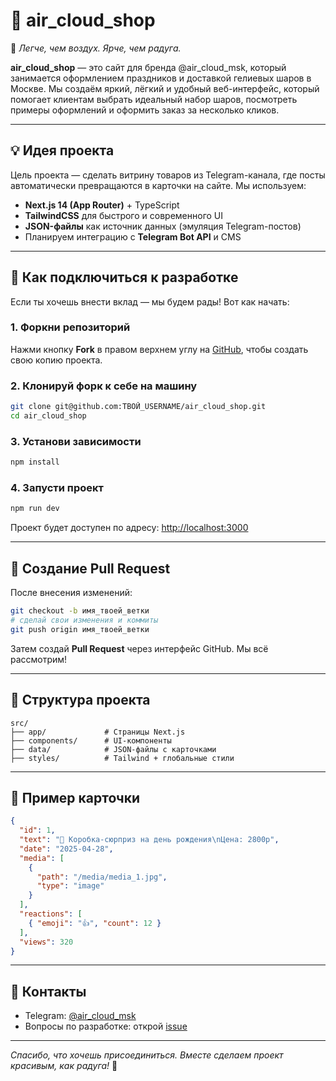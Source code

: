 # 🎈 air_cloud_shop

🦋 _Легче, чем воздух. Ярче, чем радуга._

**air_cloud_shop** — это сайт для бренда @air_cloud_msk, который занимается оформлением праздников и доставкой гелиевых шаров в Москве. Мы создаём яркий, лёгкий и удобный веб-интерфейс, который помогает клиентам выбрать идеальный набор шаров, посмотреть примеры оформлений и оформить заказ за несколько кликов.

---

## 💡 Идея проекта

Цель проекта — сделать витрину товаров из Telegram-канала, где посты автоматически превращаются в карточки на сайте. Мы используем:

- **Next.js 14 (App Router)** + TypeScript
- **TailwindCSS** для быстрого и современного UI
- **JSON-файлы** как источник данных (эмуляция Telegram-постов)
- Планируем интеграцию с **Telegram Bot API** и CMS

---

## 🚀 Как подключиться к разработке

Если ты хочешь внести вклад — мы будем рады! Вот как начать:

### 1. Форкни репозиторий

Нажми кнопку **Fork** в правом верхнем углу на [GitHub](https://github.com/q865/air_cloud_shop), чтобы создать свою копию проекта.

### 2. Клонируй форк к себе на машину

```bash
git clone git@github.com:ТВОЙ_USERNAME/air_cloud_shop.git
cd air_cloud_shop
```

### 3. Установи зависимости

```bash
npm install
```

### 4. Запусти проект

```bash
npm run dev
```

Проект будет доступен по адресу: [http://localhost:3000](http://localhost:3000)

---

## 🔧 Создание Pull Request

После внесения изменений:

```bash
git checkout -b имя_твоей_ветки
# сделай свои изменения и коммиты
git push origin имя_твоей_ветки
```

Затем создай **Pull Request** через интерфейс GitHub. Мы всё рассмотрим!

---

## 📁 Структура проекта

```
src/
├── app/             # Страницы Next.js
├── components/      # UI-компоненты
├── data/            # JSON-файлы с карточками
├── styles/          # Tailwind + глобальные стили
```

---

## 📸 Пример карточки

```json
{
  "id": 1,
  "text": "🎁 Коробка-сюрприз на день рождения\nЦена: 2800р",
  "date": "2025-04-28",
  "media": [
    {
      "path": "/media/media_1.jpg",
      "type": "image"
    }
  ],
  "reactions": [
    { "emoji": "👍", "count": 12 }
  ],
  "views": 320
}
```

---

## 🤝 Контакты

- Telegram: [@air_cloud_msk](https://t.me/air_cloud_msk)
- Вопросы по разработке: открой [issue](https://github.com/q865/air_cloud_shop/issues)

---

_Спасибо, что хочешь присоединиться. Вместе сделаем проект красивым, как радуга!_ 🌈
